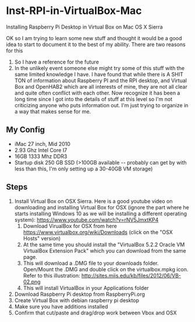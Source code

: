 # Inst-RPI-in-VirtualBox-Mac
Installing Raspberry Pi Desktop in Virtual Box on Mac OS X Sierra

OK so I am trying to learn some new stuff and thought it would be a good idea to start to document it to the best of my ability.
There are two reasons for this
1)  So I have a reference for the future
2)  In the unlikely event someone else might try some of this stuff with the same limited knowledge I have.
I have found that while there is A SHIT TON of information about Raspberry PI and the RPI desktop, and Virtual Box and OpenHAB2 which are all interests of mine, they are not all clear and quite often conflict with each other.  Now recognize it has been a long time since I got into the details of stuff at this level so I'm not criticizing anyone who puts information out.  I'm just trying to organize in a way that makes sense for me.

## My Config
* iMac 27 inch, Mid 2010
* 2.93 Ghz Intel Core I7
* 16GB 1333 Mhz DDR3
* Startup disk 250 GB SSD (>100GB available -- probably can get by with less than this, I'm only setting up a 30-40GB VM storage)

## Steps
1. Install Virtual Box on OSX Sierra.  Here is a good youtube video on downloading and installing Virtual Box for OSX (ignore the part where he starts installing Windows 10 as we will be installing a different operating system):  https://www.youtube.com/watch?v=rNV5JmxtKP4 
    1. Download VirualBox for OSX from here https://www.virtualbox.org/wiki/Downloads  (click on the "OSX Hosts" version)
    2. At the same time you should install the "VirtualBox 5.2.2 Oracle VM VirtualBox Extension Pack" which you can download from the same page.
    3. This will download a .DMG file to your downloads folder.  Open/Mount the .DMG and double click on the virtualbox.mpkg icon.  Refer to this illustration:  http://sites.miis.edu/kb/files/2012/06/VB-02.png
    4. This will install VirtualBox in your Applications folder
2. Download Raspberry Pi desktop from RaspberryPi.org
3. Create Virtual Box with debian raspberry pi desktop
4. Make sure you have additions installed 
5. Confirm that cut/paste and drag/drop work between Vbox and OSX
